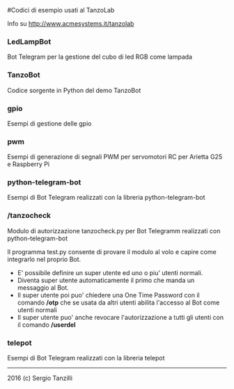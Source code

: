 #Codici di esempio usati al TanzoLab

Info su http://www.acmesystems.it/tanzolab

### LedLampBot

Bot Telegram per la gestione del cubo di led RGB come lampada

### TanzoBot

Codice sorgente in Python del demo TanzoBot

### gpio

Esempi di gestione delle gpio

### pwm

Esempi di generazione di segnali PWM per servomotori RC per Arietta G25
e Raspberry Pi

### python-telegram-bot

Esempi di Bot Telegram realizzati con la libreria python-telegram-bot

### /tanzocheck

Modulo di autorizzazione tanzocheck.py per Bot Telegramm realizzati 
con python-telegram-bot

Il programma test.py consente di provare il modulo al volo
e capire come integrarlo nel proprio Bot.

* E' possibile definire un super utente ed uno o piu' utenti normali.
* Diventa super utente automaticamente il primo che manda un messaggio al Bot.
* Il super utente poi puo' chiedere una One Time Password con il 
comando __/otp__ che se usata da altri utenti abilita l'accesso al Bot 
come utenti normali
* Il super utente puo' anche revocare l'autorizzazione a tutti gli utenti
con il comando __/userdel__

### telepot

Esempi di Bot Telegram realizzati con la libreria telepot

<hr/>

2016 (c) Sergio Tanzilli

